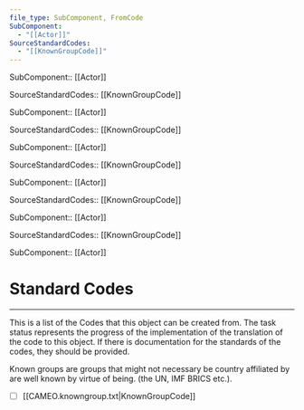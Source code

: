 ```yaml
---
file_type: SubComponent, FromCode
SubComponent:
  - "[[Actor]]"
SourceStandardCodes:
  - "[[KnownGroupCode]]"
---
```

SubComponent:: [[Actor]]

SourceStandardCodes:: [[KnownGroupCode]]

SubComponent:: [[Actor]]

SourceStandardCodes:: [[KnownGroupCode]]

SubComponent:: [[Actor]]

SourceStandardCodes:: [[KnownGroupCode]]

SubComponent:: [[Actor]]

SourceStandardCodes:: [[KnownGroupCode]]

SubComponent:: [[Actor]]

SourceStandardCodes:: [[KnownGroupCode]]

SubComponent:: [[Actor]]

# Standard Codes
---
This is a list of the Codes that this object can be created from. The task status represents the progress of the implementation of the translation of the code to this object. If there is documentation for the standards of the codes, they should be provided.

Known groups are groups that might not necessary be country affiliated by are well known by virtue of being. (the UN, IMF BRICS etc.).

- [ ] [[CAMEO.knowngroup.txt|KnownGroupCode]]